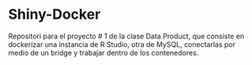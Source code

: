# Shiny-Docker
Repositori para el proyecto # 1 de la clase Data Product, que consiste en dockerizar una instancia de R Studio, otra de MySQL, conectarlas por medio de un bridge y trabajar dentro de los contenedores.
